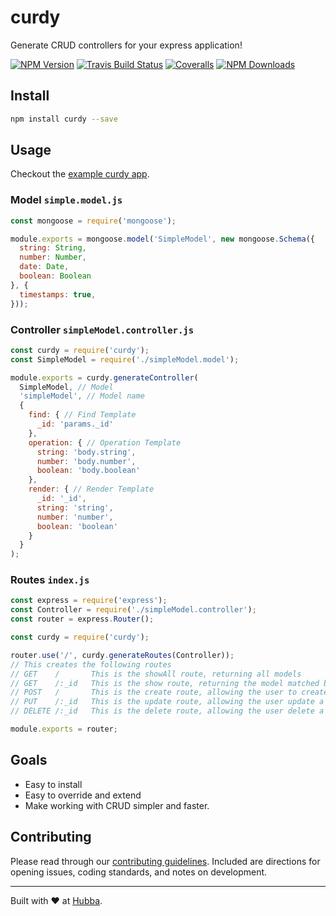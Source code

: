 # curdy

Generate CRUD controllers for your express application!

[![NPM Version](https://img.shields.io/npm/v/curdy.svg)](https://www.npmjs.com/package/curdy)
[![Travis Build Status](https://img.shields.io/travis/hubba/curdy.svg)](https://travis-ci.org/hubba/curdy)
[![Coveralls](https://img.shields.io/coveralls/github/hubba/curdy.svg)](https://coveralls.io/github/hubba/curdy)
[![NPM Downloads](https://img.shields.io/npm/dm/curdy.svg)](https://npm-stat.com/charts.html?package=curdy)


## Install
```bash
npm install curdy --save
```

## Usage

Checkout the [example curdy app](https://github.com/hubba/curdy/tree/earobinson/resolve-failing-tests/spec/express/testApp).

### Model `simple.model.js`
```js
const mongoose = require('mongoose');

module.exports = mongoose.model('SimpleModel', new mongoose.Schema({
  string: String,
  number: Number,
  date: Date,
  boolean: Boolean
}, {
  timestamps: true,
}));
```

### Controller `simpleModel.controller.js`
```js
const curdy = require('curdy');
const SimpleModel = require('./simpleModel.model');

module.exports = curdy.generateController(
  SimpleModel, // Model
  'simpleModel', // Model name
  {
    find: { // Find Template
      _id: 'params._id'
    },
    operation: { // Operation Template
      string: 'body.string',
      number: 'body.number',
      boolean: 'body.boolean'
    },
    render: { // Render Template
      _id: '_id',
      string: 'string',
      number: 'number',
      boolean: 'boolean'
    }
  }
);
```

### Routes `index.js`
```js
const express = require('express');
const Controller = require('./simpleModel.controller');
const router = express.Router();

const curdy = require('curdy');

router.use('/', curdy.generateRoutes(Controller));
// This creates the following routes
// GET    /       This is the showAll route, returning all models
// GET    /:_id   This is the show route, returning the model matched by the find
// POST   /       This is the create route, allowing the user to create a new model
// PUT    /:_id   This is the update route, allowing the user update a model
// DELETE /:_id   This is the delete route, allowing the user delete a model

module.exports = router;
```

## Goals
 - Easy to install
 - Easy to override and extend
 - Make working with CRUD simpler and faster.

 ## Contributing

Please read through our [contributing guidelines](CONTRIBUTING.md). Included are directions
for opening issues, coding standards, and notes on development.

***

Built with ❤️ at [Hubba](https://www.hubba.com?utm_campaign=hubba_oss).